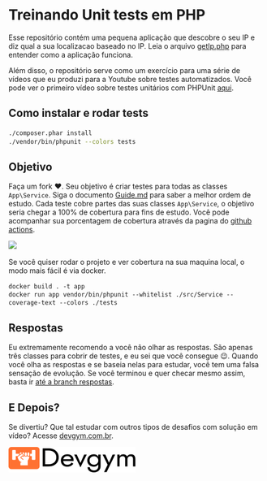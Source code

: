 # Treinando Unit tests em PHP

Esse repositório contém uma pequena aplicação que descobre o seu IP
e diz qual a sua localizacao baseado no IP. Leia o arquivo [getIp.php](./getIp.php) para
entender como a aplicação funciona.

Além disso, o repositório serve como um exercício para uma série de vídeos que eu produzi para a Youtube sobre testes automatizados. 
Você pode ver o primeiro vídeo sobre testes unitários com PHPUnit [aqui](https://www.youtube.com/watch?v=G8SNRbZSRNw&list=PLzehOqhpwpxjs8bfI72dR-wV-7ZGxfuTN&index=4). 

## Como instalar e rodar tests

```bash
./composer.phar install
./vendor/bin/phpunit --colors tests
```

## Objetivo

Faça um fork ❤️. 
Seu objetivo é criar testes para todas as classes `App\Service`. Siga o documento [Guide.md](Guide.md) para saber a melhor ordem de estudo.
Cada teste cobre partes das suas classes `App\Service`, o objetivo seria chegar a 100% de cobertura para fins de estudo. Você pode acompanhar sua porcentagem de cobertura através da pagina do [github actions](https://github.com/cloudson/treinando-unit-tests-php/actions).

![](./coverage.png)

Se você quiser rodar o projeto e ver cobertura na sua maquina local, o modo mais fácil é via docker. 

```
docker build . -t app 
docker run app vendor/bin/phpunit --whitelist ./src/Service --coverage-text --colors ./tests
```
## Respostas 

Eu extremamente recomendo a você não olhar as respostas. São apenas três classes para cobrir de testes, e eu sei que você consegue 😉. Quando você olha as respostas e se baseia nelas para estudar, você tem uma falsa sensação de evolução. Se você terminou e quer checar mesmo assim, basta ir [até a branch respostas](https://github.com/cloudson/treinando-unit-tests-php/tree/respostas). 

## E Depois? 
Se divertiu? Que tal estudar com outros tipos de desafios com solução em vídeo? Acesse [devgym.com.br](https://app.devgym.com.br?utm_campaign=rinhaback&utm_medium=social&utm_source=github). 

[![](https://raw.githubusercontent.com/devgymbr/files/main/devgymblack.png)](https://app.devgym.com.br?utm_campaign=rinhaback&utm_medium=social&utm_source=github)


